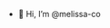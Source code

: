 - 👋 Hi, I’m @melissa-co

<!---
melissa-co/melissa-co is a ✨ special ✨ repository because its `README.md` (this file) appears on your GitHub profile.
You can click the Preview link to take a look at your changes.
--->
